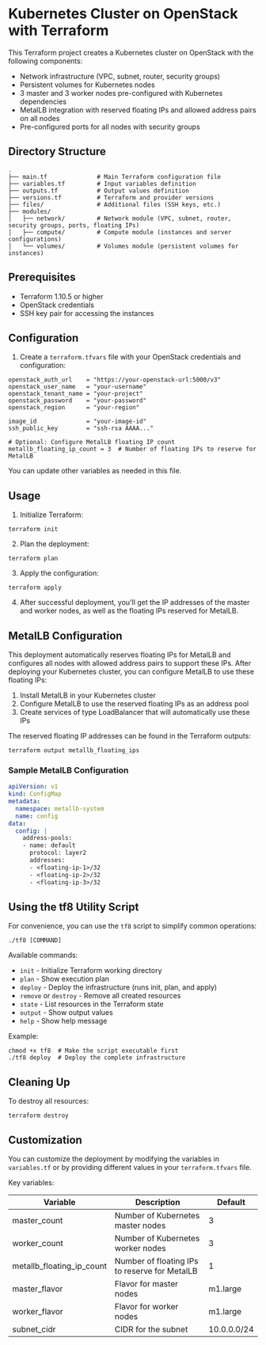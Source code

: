 # Kubernetes Cluster on OpenStack with Terraform

This Terraform project creates a Kubernetes cluster on OpenStack with the following components:

- Network infrastructure (VPC, subnet, router, security groups)
- Persistent volumes for Kubernetes nodes
- 3 master and 3 worker nodes pre-configured with Kubernetes dependencies
- MetalLB integration with reserved floating IPs and allowed address pairs on all nodes
- Pre-configured ports for all nodes with security groups

## Directory Structure

```
.
├── main.tf              # Main Terraform configuration file
├── variables.tf         # Input variables definition
├── outputs.tf           # Output values definition
├── versions.tf          # Terraform and provider versions
├── files/               # Additional files (SSH keys, etc.)
├── modules/
│   ├── network/         # Network module (VPC, subnet, router, security groups, ports, floating IPs)
│   ├── compute/         # Compute module (instances and server configurations)
│   └── volumes/         # Volumes module (persistent volumes for instances)
```

## Prerequisites

- Terraform 1.10.5 or higher
- OpenStack credentials
- SSH key pair for accessing the instances

## Configuration

1. Create a `terraform.tfvars` file with your OpenStack credentials and configuration:

```hcl
openstack_auth_url    = "https://your-openstack-url:5000/v3"
openstack_user_name   = "your-username"
openstack_tenant_name = "your-project"
openstack_password    = "your-password"
openstack_region      = "your-region"

image_id              = "your-image-id"
ssh_public_key        = "ssh-rsa AAAA..."

# Optional: Configure MetalLB floating IP count
metallb_floating_ip_count = 3  # Number of floating IPs to reserve for MetalLB
```

You can update other variables as needed in this file.

## Usage

1. Initialize Terraform:

```
terraform init
```

2. Plan the deployment:

```
terraform plan
```

3. Apply the configuration:

```
terraform apply
```

4. After successful deployment, you'll get the IP addresses of the master and worker nodes, as well as the floating IPs reserved for MetalLB.

## MetalLB Configuration

This deployment automatically reserves floating IPs for MetalLB and configures all nodes with allowed address pairs to support these IPs. After deploying your Kubernetes cluster, you can configure MetalLB to use these floating IPs:

1. Install MetalLB in your Kubernetes cluster
2. Configure MetalLB to use the reserved floating IPs as an address pool
3. Create services of type LoadBalancer that will automatically use these IPs

The reserved floating IP addresses can be found in the Terraform outputs:

```
terraform output metallb_floating_ips
```

### Sample MetalLB Configuration

```yaml
apiVersion: v1
kind: ConfigMap
metadata:
  namespace: metallb-system
  name: config
data:
  config: |
    address-pools:
    - name: default
      protocol: layer2
      addresses:
      - <floating-ip-1>/32
      - <floating-ip-2>/32
      - <floating-ip-3>/32
```

## Using the tf8 Utility Script

For convenience, you can use the `tf8` script to simplify common operations:

```
./tf8 [COMMAND]
```

Available commands:
- `init` - Initialize Terraform working directory
- `plan` - Show execution plan
- `deploy` - Deploy the infrastructure (runs init, plan, and apply)
- `remove` or `destroy` - Remove all created resources
- `state` - List resources in the Terraform state
- `output` - Show output values
- `help` - Show help message

Example:
```
chmod +x tf8  # Make the script executable first
./tf8 deploy  # Deploy the complete infrastructure
```

## Cleaning Up

To destroy all resources:

```
terraform destroy
```

## Customization

You can customize the deployment by modifying the variables in `variables.tf` or by providing different values in your `terraform.tfvars` file.

Key variables:

| Variable | Description | Default |
|----------|-------------|---------|
| master_count | Number of Kubernetes master nodes | 3 |
| worker_count | Number of Kubernetes worker nodes | 3 |
| metallb_floating_ip_count | Number of floating IPs to reserve for MetalLB | 1 |
| master_flavor | Flavor for master nodes | m1.large |
| worker_flavor | Flavor for worker nodes | m1.large |
| subnet_cidr | CIDR for the subnet | 10.0.0.0/24 |
